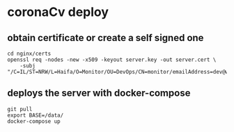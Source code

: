 # coronaCv deploy
## obtain certificate or create a self signed one
```
cd nginx/certs
openssl req -nodes -new -x509 -keyout server.key -out server.cert \
    -subj "/C=IL/ST=NRW/L=Haifa/O=Monitor/OU=DevOps/CN=monitor/emailAddress=dev@www.example.com"
```
## deploys the server with docker-compose
```console
git pull
export BASE=/data/
docker-compose up 
```
